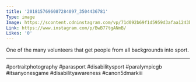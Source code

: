 ```yaml
---
title: '2018157696087284097_3504436781'
Type: image
Image: https://scontent.cdninstagram.com/vp/71d092b69f1d5959d3afaa1243ba132f/5D2FCCB2/t51.2885-15/sh0.08/e35/s640x640/54512595_2488909381179490_1996680631664946366_n.jpg?_nc_ht=scontent.cdninstagram.com
Link: https://www.instagram.com/p/BwB77tgANmB/
Likes: '0'
---
```


One of the many volunteers that get people from all backgrounds into sport. 
______________________________
#portraitphotography #parasport #disabilitysport #paralympicgb #itsanyonesgame #disabilityawareness #canon5dmarkiii